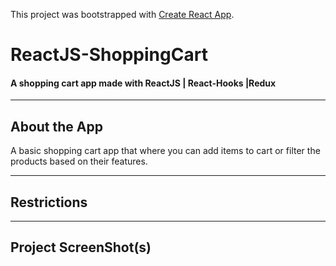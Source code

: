 This project was bootstrapped with [Create React App](https://github.com/facebook/create-react-app).

# ReactJS-ShoppingCart

#### A shopping cart app made with ReactJS | React-Hooks |Redux

---

 ## About the App
 
 A basic shopping cart app that where you can add items to cart or filter the products based on their features.
 
---

## Restrictions


 ---
 
 ## Project ScreenShot(s)
 
 
 








